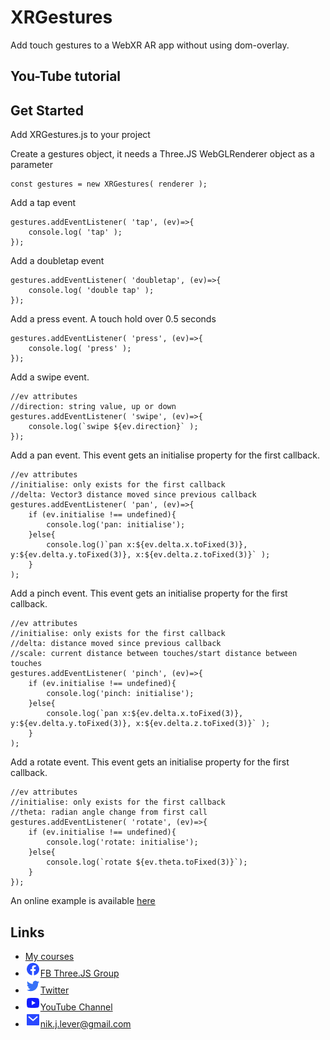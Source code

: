 # XRGestures
Add touch gestures to a WebXR AR app without using dom-overlay.

## You-Tube tutorial

## Get Started
Add XRGestures.js to your project

Create a gestures object, it needs a Three.JS WebGLRenderer object as a parameter
```
const gestures = new XRGestures( renderer );
```

Add a tap event
```
gestures.addEventListener( 'tap', (ev)=>{
    console.log( 'tap' ); 
});
```

Add a doubletap event
```
gestures.addEventListener( 'doubletap', (ev)=>{
    console.log( 'double tap' ); 
});
```

Add a press event. A touch hold over 0.5 seconds
```
gestures.addEventListener( 'press', (ev)=>{
    console.log( 'press' );    
});
```

Add a swipe event.
```
//ev attributes
//direction: string value, up or down
gestures.addEventListener( 'swipe', (ev)=>{
    console.log(`swipe ${ev.direction}` );
});
```
        
Add a pan event. This event gets an initialise property for the first callback.
```
//ev attributes
//initialise: only exists for the first callback
//delta: Vector3 distance moved since previous callback
gestures.addEventListener( 'pan', (ev)=>{
    if (ev.initialise !== undefined){
        console.log('pan: initialise');
    }else{
        console.log()`pan x:${ev.delta.x.toFixed(3)}, y:${ev.delta.y.toFixed(3)}, x:${ev.delta.z.toFixed(3)}` );
	}
);
```

Add a pinch event. This event gets an initialise property for the first callback.
```
//ev attributes
//initialise: only exists for the first callback
//delta: distance moved since previous callback
//scale: current distance between touches/start distance between touches
gestures.addEventListener( 'pinch', (ev)=>{
    if (ev.initialise !== undefined){
        console.log('pinch: initialise');
    }else{
        console.log(`pan x:${ev.delta.x.toFixed(3)}, y:${ev.delta.y.toFixed(3)}, x:${ev.delta.z.toFixed(3)}` );
	}
);
```

Add a rotate event. This event gets an initialise property for the first callback.
```
//ev attributes
//initialise: only exists for the first callback
//theta: radian angle change from first call
gestures.addEventListener( 'rotate', (ev)=>{ 
	if (ev.initialise !== undefined){
		console.log('rotate: initialise');
	}else{
		console.log(`rotate ${ev.theta.toFixed(3)}`);
	}
});
```

An online example is available [here](https://niksgames.com/webxr/XRGestures/complete/)

## Links
- [My courses](http://niklever.com/courses)
- ![icon](assets/facebook.png)[FB Three.JS Group](https://www.facebook.com/groups/nikthreejs)
- ![icon](assets/twitter.png)[Twitter](https://twitter.com/NikLever)
- ![icon](assets/youtube.png)[YouTube Channel](https://youtube.com/c/NikLever)
- ![icon](assets/mail.png)[nik.j.lever@gmail.com](mailto:nik.j.lever@gmail.com)
